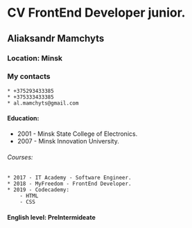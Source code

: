 # CV FrontEnd Developer junior.  

## Aliaksandr Mamchyts
                                         

### Location:    Minsk

### My contacts 
    * +375293433385 
    * +375333433385
    * al.mamchyts@gmail.com



#### Education:
* 2001 - Minsk State College of Electronics.
* 2007 - Minsk Innovation University.
###### Courses:
    * 2017 - IT Academy - Software Engineer.
    * 2018 - MyFreedom - FrontEnd Developer.
    * 2019 - Codecademy: 
        - HTML
        - CSS

#### English level: PreIntermideate

